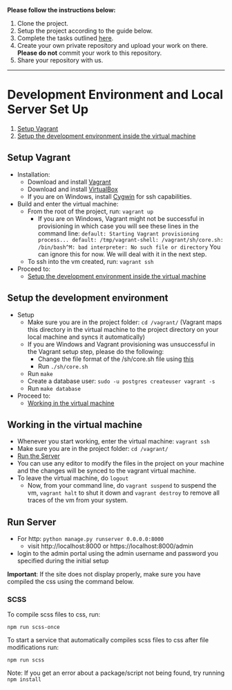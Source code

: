 **Please follow the instructions below:**

1. Clone the project.
2. Setup the project according to the guide below.
3. Complete the tasks outlined [here](https://docs.google.com/document/d/12eaoESuavyArnrY9vPVg7e4-gPyHxPrP_yqWLXBsmWA).
4. Create your own private repository and upload your work on there. **Please do not** commit your work to this repository.
5. Share your repository with us.

---

# Development Environment and Local Server Set Up

1. [Setup Vagrant](#markdown-header-setup-vagrant)
2. [Setup the development environment inside the virtual machine](#markdown-header-virtual-machine-setup)

## Setup Vagrant

* Installation:
    * Download and install [Vagrant](https://www.vagrantup.com/downloads)
    * Download and install [VirtualBox](https://www.virtualbox.org/wiki/Downloads)
    * If you are on Windows, install [Cygwin](https://cygwin.com/install.html) for ssh capabilities.
* Build and enter the virtual machine:
    * From the root of the project, run: `vagrant up`
        * If you are on Windows, Vagrant might not be successful in provisioning in which case you will see these lines in the command line:
          `default: Starting Vagrant provisioning process...
           default: /tmp/vagrant-shell: /vagrant/sh/core.sh: /bin/bash^M: bad interpreter: No such file or directory`
          You can ignore this for now. We will deal with it in the next step.
    * To ssh into the vm created, run: `vagrant ssh`
* Proceed to:
    * [Setup the development environment inside the virtual machine](#markdown-header-virtual-machine-setup)
    
## Setup the development environment

* Setup
    * Make sure you are in the project folder: `cd /vagrant/` (Vagrant maps this directory in the virtual machine to the project directory on your local machine and syncs it automatically)
    * If you are Windows and Vagrant provisioning was unsuccessful in the Vagrant setup step, please do the following:
        * Change the file format of the /sh/core.sh file using [this](https://coderwall.com/p/qgyqfw/fixing-vagrant-on-windows-bin-sh-m-bad-interpreter)
        * Run `./sh/core.sh`
    * Run `make`
    * Create a database user: `sudo -u postgres createuser vagrant -s`
    * Run `make database`
* Proceed to:
    * [Working in the virtual machine](#markdown-header-working-in-the-virtual-machine)

## Working in the virtual machine
* Whenever you start working, enter the virtual machine: `vagrant ssh`
* Make sure you are in the project folder: `cd /vagrant/`
* [Run the Server](#markdown-header-run-server)
* You can use any editor to modify the files in the project on your machine and the changes will be synced to the vagrant virtual machine.
* To leave the virtual machine, do `logout`
    * Now, from your command line, do `vagrant suspend` to suspend the vm, `vagrant halt` to shut it down and `vagrant destroy` to remove all traces of the vm from your system.

## Run Server

* For http: `python manage.py runserver 0.0.0.0:8000`
    * visit http://localhost:8000 or https://localhost:8000/admin
* login to the admin portal using the admin username and password you specified during the initial setup

**Important**: If the site does not display properly, make sure you have compiled the css using the command below.

### SCSS

To compile scss files to css, run:
```
npm run scss-once
```
To start a service that automatically compiles scss files to css after file modifications run:
```
npm run scss
```
Note: If you get an error about a package/script not being found, try running `npm install` 